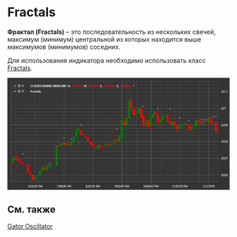 # Fractals

**Фрактал (Fractals)** – это последовательность из нескольких свечей, максимум (минимум) центральной из которых находится выше максимумов (минимумов) соседних.

Для использования индикатора необходимо использовать класс [Fractals](../api/StockSharp.Algo.Indicators.Fractals.html). 

![IndicatorFractals](../images/IndicatorFractals.png)

## См. также

[Gator Oscillator](IndicatorGatorOscillator.md)
